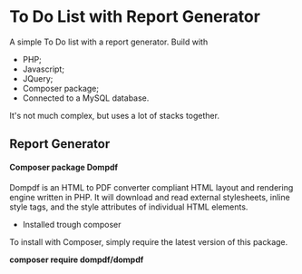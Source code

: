 # To Do List with Report Generator

A simple To Do list with a report generator. Build with
- PHP;
- Javascript;
- JQuery;
- Composer package;
- Connected to a MySQL database.

It's not much complex, but uses a lot of stacks together.

## Report Generator 

#### Composer package Dompdf 

Dompdf is an HTML to PDF converter compliant HTML layout and rendering engine written in PHP. It will download and read external stylesheets, inline style tags, and the style attributes of individual HTML elements. 

- Installed trough composer

To install with Composer, simply require the latest version of this package.

**composer require dompdf/dompdf**




